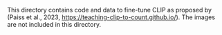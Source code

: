 This directory contains code and data to fine-tune CLIP as proposed by (Paiss et al., 2023, https://teaching-clip-to-count.github.io/). The images are not included in this directory.